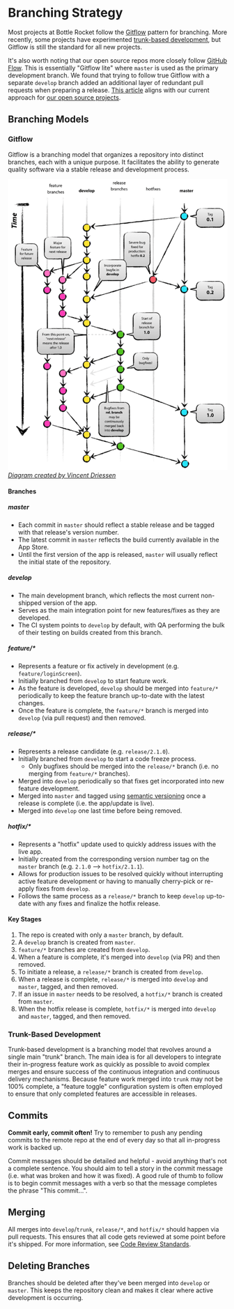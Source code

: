# Branching Strategy

Most projects at Bottle Rocket follow the [Gitflow](https://nvie.com/posts/a-successful-git-branching-model/) pattern for branching. More recently, some projects have experimented [trunk-based development](https://trunkbaseddevelopment.com/), but Gitflow is still the standard for all new projects.

It's also worth noting that our open source repos more closely follow [GitHub Flow](https://guides.github.com/introduction/flow/). This is essentially "Gitflow lite" where `master` is used as the primary development branch. We found that trying to follow true Gitflow with a separate `develop` branch added an additional layer of redundant pull requests when preparing a release. [This article](https://hackernoon.com/a-branching-and-releasing-strategy-that-fits-github-flow-be1b6c48eca2#98c4) aligns with our current approach for [our open source projects](https://github.com/BottleRocketStudios).

## Branching Models

### Gitflow

Gitflow is a branching model that organizes a repository into distinct branches, each with a unique purpose. It facilitates the ability to generate quality software via a stable release and development process.

![Gitflow branching strategy diagram](Images/git-flow.png)
*[Diagram created by Vincent Driessen](https://nvie.com/posts/a-successful-git-branching-model/)*

#### Branches

##### master

* Each commit in `master` should reflect a stable release and be tagged with that release's version number.
* The latest commit in `master` reflects the build currently available in the App Store.
* Until the first version of the app is released, `master` will usually reflect the initial state of the repository.

##### develop

* The main development branch, which reflects the most current non-shipped version of the app.
* Serves as the main integration point for new features/fixes as they are developed.
* The CI system points to `develop` by default, with QA performing the bulk of their testing on builds created from this branch.

##### feature/*

* Represents a feature or fix actively in development (e.g. `feature/loginScreen`).
* Initially branched from `develop` to start feature work.
* As the feature is developed, `develop` should be merged into `feature/*` periodically to keep the feature branch up-to-date with the latest changes.
* Once the feature is complete, the `feature/*` branch is merged into `develop` (via pull request) and then removed.

##### release/*

* Represents a release candidate (e.g. `release/2.1.0`).
* Initially branched from `develop` to start a code freeze process.
    * Only bugfixes should be merged into the `release/*` branch (i.e. no merging from `feature/*` branches).
* Merged into `develop` periodically so that fixes get incorporated into new feature development.
* Merged into `master` and tagged using [semantic versioning](https://semver.org/) once a release is complete (i.e. the app/update is live).
* Merged into `develop` one last time before being removed.

##### hotfix/*

* Represents a "hotfix" update used to quickly address issues with the live app.
* Initially created from the corresponding version number tag on the `master` branch (e.g. `2.1.0` --> `hotfix/2.1.1`).
* Allows for production issues to be resolved quickly without interrupting active feature development or having to manually cherry-pick or re-apply fixes from `develop`.
* Follows the same process as a `release/*` branch to keep `develop` up-to-date with any fixes and finalize the hotfix release.

#### Key Stages

1. The repo is created with only a `master` branch, by default.
2. A `develop` branch is created from `master`.
3. `feature/*` branches are created from `develop`.
4. When a feature is complete, it's merged into `develop` (via PR) and then removed.
5. To initiate a release, a `release/*` branch is created from `develop`.
6. When a release is complete, `release/*` is merged into `develop` and `master`, tagged, and then removed.
7. If an issue in `master` needs to be resolved, a `hotfix/*` branch is created from `master`.
8. When the hotfix release is complete, `hotfix/*` is merged into `develop` and `master`, tagged, and then removed.

### Trunk-Based Development

Trunk-based development is a branching model that revolves around a single main "trunk" branch. The main idea is for all developers to integrate their in-progress feature work as quickly as possible to avoid complex merges and ensure success of the continuous integration and continuous delivery mechanisms. Because feature work merged into `trunk` may not be 100% complete, a "feature toggle" configuration system is often employed to ensure that only completed features are accessible in releases. 

## Commits

**Commit early, commit often!** Try to remember to push any pending commits to the remote repo at the end of every day so that all in-progress work is backed up.

Commit messages should be detailed and helpful - avoid anything that's not a complete sentence. You should aim to tell a story in the commit message (i.e. what was broken and how it was fixed). A good rule of thumb to follow is to begin commit messages with a verb so that the message completes the phrase "This commit...".

## Merging

All merges into `develop`/`trunk`, `release/*`, and `hotfix/*` should happen via pull requests. This ensures that all code gets reviewed at some point before it's shipped. For more information, see [Code Review Standards](../Code%20Review%20Standards/Code%20Review%20Standards.md).

## Deleting Branches

Branches should be deleted after they've been merged into `develop` or `master`. This keeps the repository clean and makes it clear where active development is occurring.
